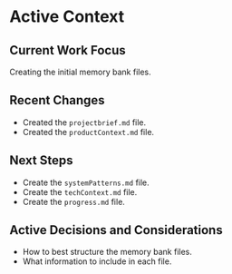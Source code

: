 # Active Context

## Current Work Focus
Creating the initial memory bank files.

## Recent Changes
-   Created the `projectbrief.md` file.
-   Created the `productContext.md` file.

## Next Steps
-   Create the `systemPatterns.md` file.
-   Create the `techContext.md` file.
-   Create the `progress.md` file.

## Active Decisions and Considerations
-   How to best structure the memory bank files.
-   What information to include in each file.
